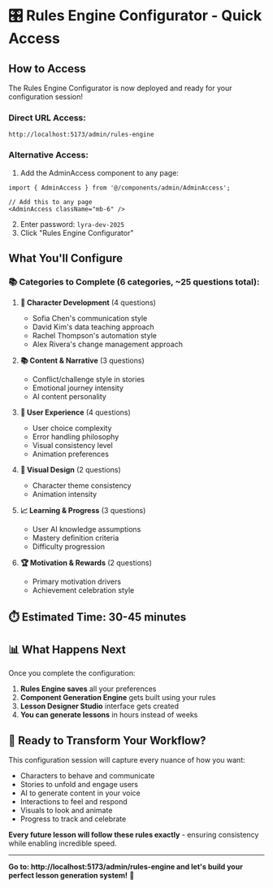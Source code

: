 # 🎛️ Rules Engine Configurator - Quick Access

## How to Access

The Rules Engine Configurator is now deployed and ready for your configuration session!

### Direct URL Access:
```
http://localhost:5173/admin/rules-engine
```

### Alternative Access:
1. Add the AdminAccess component to any page:
```tsx
import { AdminAccess } from '@/components/admin/AdminAccess';

// Add this to any page
<AdminAccess className="mb-6" />
```

2. Enter password: `lyra-dev-2025`
3. Click "Rules Engine Configurator"

## What You'll Configure

### 📚 **Categories to Complete** (6 categories, ~25 questions total):

1. **👥 Character Development** (4 questions)
   - Sofia Chen's communication style
   - David Kim's data teaching approach  
   - Rachel Thompson's automation style
   - Alex Rivera's change management approach

2. **📚 Content & Narrative** (3 questions)
   - Conflict/challenge style in stories
   - Emotional journey intensity
   - AI content personality

3. **🎯 User Experience** (4 questions)
   - User choice complexity
   - Error handling philosophy
   - Visual consistency level
   - Animation preferences

4. **🎨 Visual Design** (2 questions)
   - Character theme consistency
   - Animation intensity

5. **📈 Learning & Progress** (3 questions)
   - User AI knowledge assumptions
   - Mastery definition criteria
   - Difficulty progression

6. **🏆 Motivation & Rewards** (2 questions)
   - Primary motivation drivers
   - Achievement celebration style

## ⏱️ Estimated Time: 30-45 minutes

## 📊 What Happens Next

Once you complete the configuration:

1. **Rules Engine saves** all your preferences
2. **Component Generation Engine** gets built using your rules
3. **Lesson Designer Studio** interface gets created
4. **You can generate lessons** in hours instead of weeks

## 🎯 Ready to Transform Your Workflow?

This configuration session will capture every nuance of how you want:
- Characters to behave and communicate
- Stories to unfold and engage users
- AI to generate content in your voice
- Interactions to feel and respond
- Visuals to look and animate
- Progress to track and celebrate

**Every future lesson will follow these rules exactly** - ensuring consistency while enabling incredible speed.

---

**Go to: http://localhost:5173/admin/rules-engine and let's build your perfect lesson generation system!** 🚀